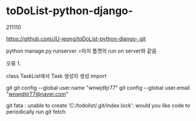 # toDoList-python-django-
211110

https://github.com/JU-jeong/toDoList-python-django-.git

python manage.py runserver
=마치 톰캣의 run on server와 같음

오류 1. 

class TaskList에서 Task 생성자 생성
import

git
git config --global user.name "wnwjdtjr77"
git config --global user.email "wnwjdtjr77@naver.com"

git fata : unable to create 'C:/todolist/.git/index.lock':
would you like code to periodically run git fetch






